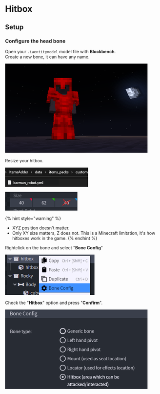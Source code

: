 # Hitbox

## Setup

### Configure the head bone

Open your `.iaentitymodel` model file with **Blockbench**.\
Create a new bone, it can have any name.

![](<../../../../.gitbook/assets/image (86).png>)

Resize your hitbox.



![](<../../../../.gitbook/assets/image (90).png>)

![](<../../../../.gitbook/assets/image (52) (1).png>)

{% hint style="warning" %}
* XYZ position doesn't matter.
* Only XY size matters, Z does not. This is a Minecraft limitation, it's how hitboxes work in the game.
{% endhint %}

Rightclick on the bone and select "**Bone Config**"

![](<../../../../.gitbook/assets/image (62) (1).png>)

Check the "**Hitbox**" option and press "**Confirm**".

![](<../../../../.gitbook/assets/image (49) (1).png>)

